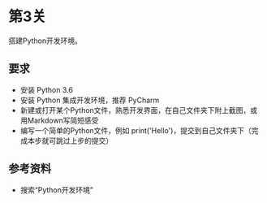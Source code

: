 # 第3关

搭建Python开发环境。

## 要求

- 安装 Python 3.6
- 安装 Python 集成开发环境，推荐 PyCharm
- 新建或打开某个Python文件，熟悉开发界面，在自己文件夹下附上截图，或用Markdown写简短感受
- 编写一个简单的Python文件，例如 print('Hello')，提交到自己文件夹下（完成本步就可跳过上步的提交）

## 参考资料

- 搜索“Python开发环境”
